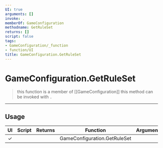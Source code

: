 ```yaml
---
UI: true
arguments: []
invoke: .
memberOf: GameConfiguration
methodname: GetRuleSet
returns: []
script: false
tags:
- GameConfiguration/_function
- function/UI
title: GameConfiguration.GetRuleSet
---
```

# GameConfiguration.GetRuleSet
> this function is a member of [[GameConfiguration]]
> this method can be invoked with `.`
-----
## Usage
|  UI | Script | Returns | Function | Arguments |
|:---:|:------:|-------:|:--------:|:---------|
|✓| ||GameConfiguration.GetRuleSet||
